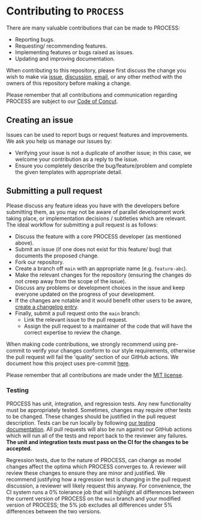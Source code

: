 # Contributing to `PROCESS`
There are many valuable contributions that can be made to PROCESS:
* Reporting bugs.
* Requesting/ recommending features.
* Implementing features or bugs raised as issues.
* Updating and improving documentation.

When contributing to this repository, please first discuss the change you wish to make via [issue](https://github.com/ukaea/PROCESS/issues), [discussion](https://github.com/ukaea/PROCESS/discussions), [email](https://github.com/ukaea/PROCESS#contacts), or any other method with the owners of this repository before making a change.

Please remember that all contributions and communication regarding PROCESS are subject to our [Code of Concut](https://github.com/ukaea/PROCESS/blob/main/CODE_OF_CONDUCT.md).

## Creating an issue
Issues can be used to report bugs or request features and improvements. We ask you help us manage our issues by:
* Verifying your issue is not a duplicate of another issue; in this case, we welcome your contribution as a reply to the issue.
* Ensure you completely describe the bug/feature/problem and complete the given templates with appropriate detail.

## Submitting a pull request
Please discuss any feature ideas you have with the developers before submitting them, as you may not be aware of parallel development work taking place, or implementation decisions / subtleties which are relevant. The ideal workflow for submitting a pull request is as follows:

* Discuss the feature with a core PROCESS developer (as mentioned above).
* Submit an issue (if one does not exist for this feature/ bug) that documents the proposed change.
* Fork our repository.
* Create a branch off `main` with an appropriate name (e.g. `feature-abc`).
* Make the relevant changes for the repository (ensuring the changes do not creep away from the scope of the issue).
* Discuss any problems or development choices in the issue and keep everyone updated on the progress of your development.
* If the changes are notable and it would benefit other users to be aware, [create a changelog entry](https://ukaea.github.io/PROCESS/development/versioning/).
* Finally, submit a pull request onto the `main` branch:
    * Link the relevant issue to the pull request.
    * Assign the pull request to a maintainer of the code that will have the correct expertise to review the change.

When making code contributions, we strongly recommend using pre-commit to verify your changes conform to our style requirements, otherwise the pull request will fail the 'quality' section of our GitHub actions. We document how this project uses pre-commit [here](https://ukaea.github.io/PROCESS/development/pre-commit/).

Please remember that all contributions are made under the [MIT license](https://github.com/ukaea/PROCESS/blob/main/LICENSE.txt).

### Testing
PROCESS has unit, integration, and regression tests. Any new functionality must be appropriately tested. Sometimes, changes may require other tests to be changed. These changes should be justified in the pull request description. Tests can be run locally by following [our testing documentation](https://ukaea.github.io/PROCESS/development/testing/). All pull requests will also be run against our GitHub actions which will run all of the tests and report back to the reviewer any failures. **The unit and integration tests must pass on the CI for the changes to be accepted**.

Regression tests, due to the nature of PROCESS, can change as model changes affect the optima which PROCESS converges to. A reviewer will review these changes to ensure they are minor and justified. We recommend justifying how a regression test is changing in the pull request discussion, a reviewer will likely request this anyway. For convenience, the CI system runs a 0% tolerance job that will highlight all differences between the current version of PROCESS on the `main` branch and your modified version of PROCESS; the 5% job excludes all differences under 5% differences between the two versions.